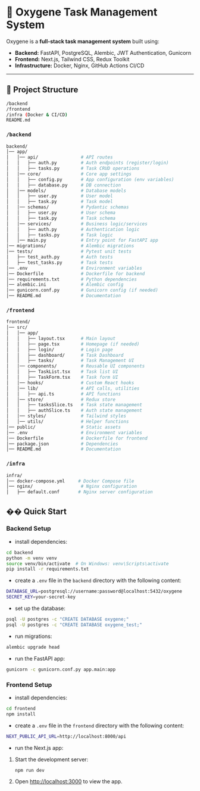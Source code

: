 # 🚀 Oxygene Task Management System

Oxygene is a **full-stack task management system** built using:
- **Backend:** FastAPI, PostgreSQL, Alembic, JWT Authentication, Gunicorn
- **Frontend:** Next.js, Tailwind CSS, Redux Toolkit
- **Infrastructure:** Docker, Nginx, GitHub Actions CI/CD

---

## 📂 Project Structure

```bash
/backend
/frontend
/infra (Docker & CI/CD)
README.md
```

### `/backend`

```bash
backend/
│── app/
│   │── api/                # API routes
│   │   ├── auth.py         # Auth endpoints (register/login)
│   │   ├── tasks.py        # Task CRUD operations
│   │── core/               # Core app settings
│   │   ├── config.py       # App configuration (env variables)
│   │   ├── database.py     # DB connection
│   │── models/             # Database models
│   │   ├── user.py         # User model
│   │   ├── task.py         # Task model
│   │── schemas/            # Pydantic schemas
│   │   ├── user.py         # User schema
│   │   ├── task.py         # Task schema
│   │── services/           # Business logic/services
│   │   ├── auth.py         # Authentication logic
│   │   ├── tasks.py        # Task logic
│   │── main.py             # Entry point for FastAPI app
│── migrations/             # Alembic migrations
│── tests/                  # Pytest unit tests
│   ├── test_auth.py        # Auth tests
│   ├── test_tasks.py       # Task tests
│── .env                    # Environment variables
│── Dockerfile              # Dockerfile for backend
│── requirements.txt        # Python dependencies
│── alembic.ini             # Alembic config
│── gunicorn.conf.py        # Gunicorn config (if needed)
│── README.md               # Documentation
```

### `/frontend`

```bash
frontend/
│── src/
│   │── app/
│   │   ├── layout.tsx      # Main layout
│   │   ├── page.tsx        # Homepage (if needed)
│   │   ├── login/          # Login page
│   │   ├── dashboard/      # Task Dashboard
│   │   ├── tasks/          # Task Management UI
│   │── components/         # Reusable UI components
│   │   ├── TaskList.tsx    # Task list UI
│   │   ├── TaskForm.tsx    # Task form UI
│   │── hooks/              # Custom React hooks
│   │── lib/                # API calls, utilities
│   │   ├── api.ts          # API functions
│   │── store/              # Redux store
│   │   ├── tasksSlice.ts   # Task state management
│   │   ├── authSlice.ts    # Auth state management
│   │── styles/             # Tailwind styles
│   │── utils/              # Helper functions
│── public/                 # Static assets
│── .env                    # Environment variables
│── Dockerfile              # Dockerfile for frontend
│── package.json            # Dependencies
│── README.md               # Documentation
```

### `/infra`

```bash
infra/
│── docker-compose.yml     # Docker Compose file
│── nginx/                  # Nginx configuration
│   ├── default.conf       # Nginx server configuration
```

## �� Quick Start

### Backend Setup

- install dependencies:

```bash
cd backend
python -m venv venv
source venv/bin/activate  # On Windows: venv\Scripts\activate
pip install -r requirements.txt
```

- create a `.env` file in the `backend` directory with the following content:

```bash
DATABASE_URL=postgresql://username:password@localhost:5432/oxygene
SECRET_KEY=your-secret-key
```

- set up the database:

```bash
psql -U postgres -c "CREATE DATABASE oxygene;"
psql -U postgres -c "CREATE DATABASE oxygene_test;"
```

- run migrations:

```bash
alembic upgrade head
```

- run the FastAPI app:

```bash
gunicorn -c gunicorn.conf.py app.main:app
```

### Frontend Setup

- install dependencies:

```bash
cd frontend
npm install
```

- create a `.env` file in the `frontend` directory with the following content:

```bash
NEXT_PUBLIC_API_URL=http://localhost:8000/api
```

- run the Next.js app:

1. Start the development server:

   ```bash
   npm run dev
   ```

2. Open [http://localhost:3000](http://localhost:3000) to view the app.